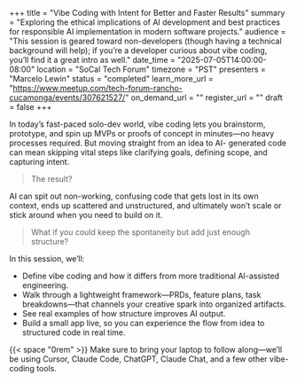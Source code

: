 +++
title = "Vibe Coding with Intent for Better and Faster Results"
summary = "Exploring the ethical implications of AI development and best practices for responsible AI implementation in modern software projects."
audience = "This session is geared toward non-developers (though having a technical background will help); if you’re a developer curious about vibe coding, you’ll find it a great intro as well."
date_time = "2025-07-05T14:00:00-08:00"
location = "SoCal Tech Forum"
timezone = "PST"
presenters = "Marcelo Lewin"
status = "completed"
learn_more_url = "https://www.meetup.com/tech-forum-rancho-cucamonga/events/307621527/"
on_demand_url = ""
register_url = ""
draft = false
+++

In today’s fast-paced solo-dev world, vibe coding lets you brainstorm, prototype, and spin up MVPs or
proofs of concept in minutes—no heavy processes required. But moving straight from an idea to AI-
generated code can mean skipping vital steps like clarifying goals, defining scope, and capturing intent.

> The result? 

AI can spit out non-working, confusing code that gets lost in its own context, ends up scattered
and unstructured, and ultimately won’t scale or stick around when you need to build on it.

> What if you could keep the spontaneity but add just enough structure?

In this session, we’ll:

- Define vibe coding and how it differs from more traditional AI-assisted engineering.
- Walk through a lightweight framework—PRDs, feature plans, task breakdowns—that channels
your creative spark into organized artifacts.
- See real examples of how structure improves AI output.
- Build a small app live, so you can experience the flow from idea to structured code in real time.

{{< space "0rem" >}}
Make sure to bring your laptop to follow along—we’ll be using Cursor, Claude Code, ChatGPT, Claude Chat,
and a few other vibe-coding tools.
